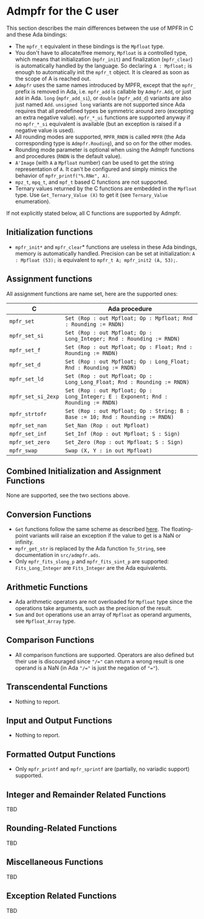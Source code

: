 # Admpfr for the C user

This section describes the main differences between the use of MPFR in C and
these Ada bindings:

- The `mpfr_t` equivalent in these bindings is the `Mpfloat` type.
- You don't have to allocate/free memory, `Mpfloat` is a controlled type, which
means that initialization (`mpfr_init`) and finalization (`mpfr_clear`) is
automatically handled by the language. So declaring `A : Mpfloat;` is enough to
automatically init the `mpfr_t` object. It is cleared as soon as the scope of A
is reached out.
- `Admpfr` uses the same names introduced by MPFR, except that the `mpfr_`
prefix is removed in Ada, i.e. `mpfr_add` is callable by `Admpfr.Add`, or just
`Add` in Ada. `long` (`mpfr_add_si`), or `double` (`mpfr_add_d`) variants are
also just named `Add`. `unsigned long` variants are not supported since Ada
requires that all predefined types be symmetric around zero (excepting an extra
negative value). `mpfr_*_ui` functions are supported anyway if no `mpfr_*_si`
equivalent is available (but an exception is raised if a negative value is
used).
- All rounding modes are supported, `MPFR_RNDN` is called `MPFR` (the Ada
corresponding type is `Admpfr.Rouding`), and so on for the other modes.
- Rounding mode parameter is optional when using the Admpfr functions and
procedures (`RNDN` is the default value).
- `A'Image` (with `A` a `Mpfloat` number) can be used to get the string
representation of `A`. It can't be configured and simply mimics the behavior of
`mpfr_printf("%.RNe", A)`.
- `mpz_t`, `mpq_t`, and `mpf_t` based C functions are not supported.
- Ternary values returned by the C functions are embedded in the `Mpfloat`
type. Use `Get_Ternary_Value (X)` to get it (see `Ternary_Value` enumeration).

If not explicitly stated below, all C functions are supported by Admpfr.

## Initialization functions

- `mpfr_init*` and `mpfr_clear`* functions are useless in these Ada bindings,
memory is automatically handled. Precision can be set at initialization: `A :
Mpfloat (53);` is equivalent to `mpfr_t A; mpfr_init2 (A, 53);`.

## Assignment functions

All assignment functions are name set, here are the supported ones:

| C                  | Ada procedure                                                                      |
|--------------------|------------------------------------------------------------------------------------|
| `mpfr_set`         | `Set (Rop : out Mpfloat; Op : Mpfloat; Rnd : Rounding := RNDN)`                    |
| `mpfr_set_si`      | `Set (Rop : out Mpfloat; Op : Long_Integer; Rnd : Rounding := RNDN)`               |
| `mpfr_set_f`       | `Set (Rop : out Mpfloat; Op : Float; Rnd : Rounding := RNDN)`                      |
| `mpfr_set_d`       | `Set (Rop : out Mpfloat; Op : Long_Float; Rnd : Rounding := RNDN)`                 |
| `mpfr_set_ld`      | `Set (Rop : out Mpfloat; Op : Long_Long_Float; Rnd : Rounding := RNDN)`            |
| `mpfr_set_si_2exp` | `Set (Rop : out Mpfloat; Op : Long_Integer; E : Exponent; Rnd : Rounding := RNDN)` |
| `mpfr_strtofr`     | `Set (Rop : out Mpfloat; Op : String; B : Base := 10; Rnd : Rounding := RNDN)`     |
| `mpfr_set_nan`     | `Set_Nan (Rop : out Mpfloat)`                                                      |
| `mpfr_set_inf`     | `Set_Inf (Rop : out Mpfloat; S : Sign)`                                            |
| `mpfr_set_zero`    | `Set_Zero (Rop : out Mpfloat; S : Sign)`                                           |
| `mpfr_swap`        | `Swap (X, Y : in out Mpfloat)`                                                     |

## Combined Initialization and Assignment Functions

None are supported, see the two sections above.

## Conversion Functions

- `Get` functions follow the same scheme as described
[here](#assignment-functions). The floating-point variants will raise an
exception if the value to get is a NaN or infinity.
- `mpfr_get_str` is replaced by the Ada function `To_String`, see documentation
in `src/admpfr.ads`.
- Only `mpfr_fits_slong_p` and `mpfr_fits_sint_p` are supported:
`Fits_Long_Integer` are `Fits_Integer` are the Ada equivalents.

## Arithmetic Functions

- Ada arithmetic operators are not overloaded for `Mpfloat` type since the
operations take arguments, such as the precision of the result.
- `Sum` and `Dot` operations use an array of `Mpfloat` as operand arguments, see
`Mpfloat_Array` type.

## Comparison Functions

- All comparison functions are supported. Operators are also defined but their
use is discouraged since `"/="` can return a wrong result is one operand is a
NaN (in Ada `"/="` is just the negation of `"="`).

## Transcendental Functions

- Nothing to report.

## Input and Output Functions

- Nothing to report.

## Formatted Output Functions

- Only `mpfr_printf` and `mpfr_sprintf` are (partially, no variadic support)
supported.

## Integer and Remainder Related Functions

TBD

## Rounding-Related Functions

TBD

## Miscellaneous Functions

TBD

## Exception Related Functions

TBD
